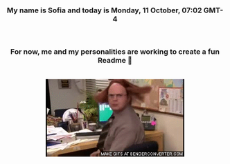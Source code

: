 


<div align="center">
<h3 >My name is Sofia and today is Monday, 11 October, 07:02 GMT-4</h3><br>
<h3 >For now, me and my personalities are working to create a fun Readme 👋
</h3><br>
<img src='img/dwight.gif' alt='working...'/>
</div>
